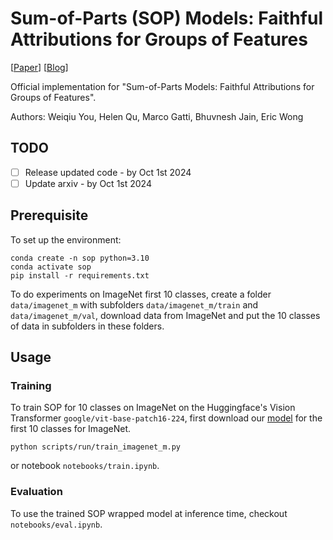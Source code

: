 # Sum-of-Parts (SOP) Models: Faithful Attributions for Groups of Features

\[[Paper](https://arxiv.org/abs/2310.16316)\] \[[Blog](https://debugml.github.io/sum-of-parts/)\]

Official implementation for "Sum-of-Parts Models: Faithful Attributions for Groups of Features".

Authors: Weiqiu You, Helen Qu, Marco Gatti, Bhuvnesh Jain, Eric Wong

## TODO
- [ ] Release updated code - by Oct 1st 2024
- [ ] Update arxiv - by Oct 1st 2024

## Prerequisite

To set up the environment:

```
conda create -n sop python=3.10
conda activate sop
pip install -r requirements.txt
```

To do experiments on ImageNet first 10 classes, create a folder `data/imagenet_m` with subfolders `data/imagenet_m/train` and `data/imagenet_m/val`, download data from ImageNet and put the 10 classes of data in subfolders in these folders.

## Usage

### Training

To train SOP for 10 classes on ImageNet on the Huggingface's Vision Transformer `google/vit-base-patch16-224`, first download our [model](https://drive.google.com/file/d/1WDUSvGtBwyGq5PYFke6HvR8fWK8NghQb/view?usp=drive_link) for the first 10 classes for ImageNet.

```
python scripts/run/train_imagenet_m.py
```

or notebook `notebooks/train.ipynb`.

### Evaluation

To use the trained SOP wrapped model at inference time, checkout `notebooks/eval.ipynb`.
